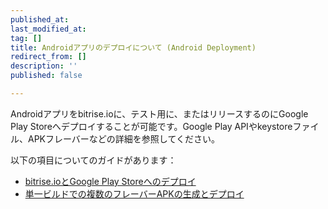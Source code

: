 ```yaml
---
published_at:
last_modified_at:
tag: []
title: Androidアプリのデプロイについて (Android Deployment)
redirect_from: []
description: ''
published: false

---
```

Androidアプリをbitrise.ioに、テスト用に、またはリリースするのにGoogle Play Storeへデプロイすることが可能です。Google Play APIやkeystoreファイル、APKフレーバーなどの詳細を参照してください。

以下の項目についてのガイドがあります：

* [bitrise.ioとGoogle Play Storeへのデプロイ](/jp/deploy/android-deploy/deploying-android-apps/)
* [単一ビルドでの複数のフレーバーAPKの生成とデプロイ]()